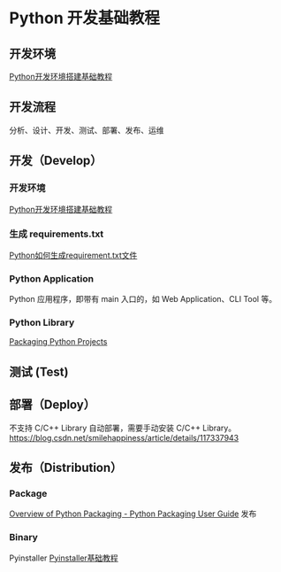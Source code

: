 # Python 开发基础教程

## 开发环境

[Python开发环境搭建基础教程](work/programming/Python/Python开发环境搭建基础教程.md)

## 开发流程

分析、设计、开发、测试、部署、发布、运维

## 开发（Develop）

### 开发环境

[Python开发环境搭建基础教程](work/programming/Python/Python开发环境搭建基础教程.md)

### 生成 requirements.txt

[Python如何生成requirement.txt文件](work/programming/Python/solution/Python如何生成requirement.txt文件.md)
### Python Application

Python 应用程序，即带有 main 入口的，如 Web Application、CLI Tool 等。

### Python Library

[Packaging Python Projects](https://packaging.python.org/en/latest/overview/)

## 测试 (Test)

## 部署（Deploy）

不支持 C/C++ Library 自动部署，需要手动安装 C/C++ Library。
https://blog.csdn.net/smilehappiness/article/details/117337943

## 发布（Distribution）

### Package
[Overview of Python Packaging - Python Packaging User Guide](https://packaging.python.org/en/latest/overview/)
发布
### Binary
Pyinstaller
[Pyinstaller基础教程](work/programming/Python/CLI/Pyinstaller基础教程.md)